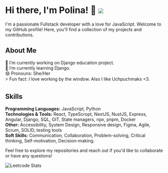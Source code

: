 # Hi there, I'm Polina! 👋 ![](https://komarev.com/ghpvc/?username=hinagawa)
I'm a passionate Fullstack developer with a love for JavaScript. Welcome to my GitHub profile! Here, you'll find a collection of my projects and contributions.

## About Me
🔭 I’m currently working on Django education project.\
🌱 I’m currently learning Django.\
😄 Pronouns: She/Her\
⚡ Fun fact: I love working by the window. Also I like Uchpuchmaks <3.
## Skills
**Programming Languages:**  JavaScript, Python\
**Technologies & Tools:**  React, TypeScropt, NextJS, NustJS, Express, Angular, Django, SQL, GIT, State managers, npx, pnpm, Docker\
**Other:**  Accessibility, System Design, Responsive design, Figma, Agile, Scrum, SOLID, testing tools\
**Soft Skills:**  Communication, Collaboration, Problem-solving, Critical thinking, Self-motivation, Decision-making.

Feel free to explore my repositories and reach out if you'd like to collaborate or have any questions!

![Leetcode Stats](https://leetcard.jacoblin.cool/hinagawa?theme=unicorn)
